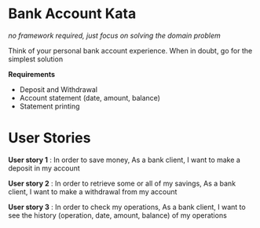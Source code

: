 # Bank Account Kata

*no framework required, just focus on solving the domain problem*

Think of your personal bank account experience. When in doubt, go for the simplest solution 

**Requirements**

- Deposit and Withdrawal 
- Account statement (date, amount, balance)
- Statement printing

# User Stories

**User story 1** : 
In order to save money,
As a bank client,
I want to make a deposit in my account

**User story 2** :
In order to retrieve some or all of my savings,
As a bank client,
I want to make a withdrawal from my account

**User story 3** :
In order to check my operations,
As a bank client,
I want to see the history (operation, date, amount, balance) of my operations
